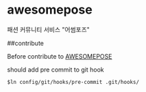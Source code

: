 # awesomepose
패션 커뮤니티 서비스 "어썸포즈"

##contribute 

Before contribute to [AWESOMEPOSE]("https://github.com/manducku/awesomepose")

should add pre commit to git hook 


```
$ln config/git/hooks/pre-commit .git/hooks/
```
